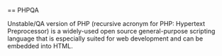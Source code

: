 == PHPQA

Unstable/QA version of PHP (recursive acronym for PHP: Hypertext Preprocessor)
is a widely-used open source general-purpose scripting language that is
especially suited for web development and can be embedded into HTML.